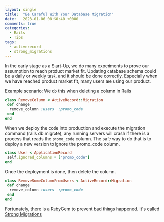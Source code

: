 ```yaml
---
layout: single
title:  "Be Careful With Your Database Migration"
date:   2023-01-06 08:50:40 +0000
comments: true
categories:
  - Rails
  - Tips
tags:
  - activerecord
  - strong_migrations
---
```


In the early stage as a Start-Up, we do many experiments to prove our assumption to reach product market fit.
Updating database schema could be a daily or weekly task, and it should be done correctly.
Especially when we have reached product market fit, many users are using our product.

Example scenario:
We do this when deleting a column in Rails

```ruby
class RemoveColumn < ActiveRecord::Migration
 def change
  remove_column :users, :promo_code
 end
end
```

When we deploy the code into production and execute the migration command (rails db:migrate), any running servers will crash if there is a process that reads the `promo_code` column.
The safe way to do that is to deploy a new version to ignore the promo_code column.

```ruby
class User < ApplicationRecord
 self.ignored_columns = ["promo_code"]
end
```

Once the deployment is done, then delete the column.

```ruby
class RemoveSomeColumnFromUsers < ActiveRecord::Migration
 def change
  remove_column :users, :promo_code
 end
end
```

Fortunately, there is a RubyGem to prevent bad things happened. It's called [Strong Migrations](https://github.com/ankane/strong_migrations) 

